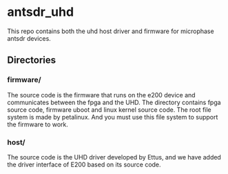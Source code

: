 # antsdr_uhd
This repo contains  both the uhd host driver and firmware for microphase antsdr devices.

## Directories

### firmware/
The source code is the firmware that runs on the e200 device and communicates between the fpga and the UHD.
The directory contains fpga source code, firmware uboot and linux kernel source code. The root file system is made by petalinux. And you must use this file system to support the firmware to work. 

### host/
The source code is the UHD driver developed by Ettus, and we have added the driver interface of E200 based on its source code.